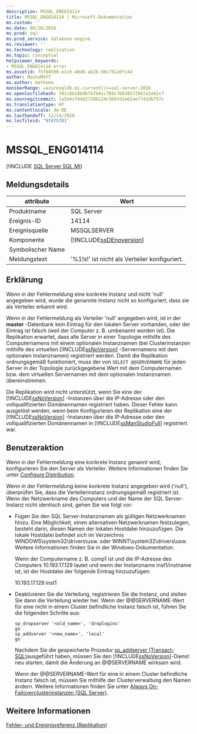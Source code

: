 ```yaml
---
description: MSSQL_ENG014114
title: MSSQL_ENG014114 | Microsoft-Dokumentation
ms.custom: ''
ms.date: 08/26/2016
ms.prod: sql
ms.prod_service: database-engine
ms.reviewer: ''
ms.technology: replication
ms.topic: conceptual
helpviewer_keywords:
- MSSQL_ENG014114 error
ms.assetid: f5f04590-e1c6-40d8-ab2b-98c791a0fc44
author: MashaMSFT
ms.author: mathoma
monikerRange: =azuresqldb-mi-current||>=sql-server-2016
ms.openlocfilehash: 701c8b18b4b747b4cc769c76838572947a1e62c7
ms.sourcegitcommit: 1a544cf4dd2720b124c3697d1e62ae7741db757c
ms.translationtype: HT
ms.contentlocale: de-DE
ms.lasthandoff: 12/14/2020
ms.locfileid: "97475781"
---
```

# <a name="mssql_eng014114"></a>MSSQL_ENG014114
[!INCLUDE [SQL Server SQL MI](../../includes/applies-to-version/sql-asdbmi.md)]
    
## <a name="message-details"></a>Meldungsdetails  
  
|attribute|Wert|  
|-|-|  
|Produktname|SQL Server|  
|Ereignis-ID|14114|  
|Ereignisquelle|MSSQLSERVER|  
|Komponente|[!INCLUDE[ssDEnoversion](../../includes/ssdenoversion-md.md)]|  
|Symbolischer Name||  
|Meldungstext|'%1!s!' ist nicht als Verteiler konfiguriert.|  
  
## <a name="explanation"></a>Erklärung  
 Wenn in der Fehlermeldung eine konkrete Instanz und nicht 'null' angegeben wird, wurde die genannte Instanz nicht so konfiguriert, dass sie als Verteiler erkannt wird.  
  
 Wenn in der Fehlermeldung als Verteiler 'null' angegeben wird, ist in der **master** -Datenbank kein Eintrag für den lokalen Server vorhanden, oder der Eintrag ist falsch (weil der Computer z. B. umbenannt worden ist). Die Replikation erwartet, dass alle Server in einer Topologie mithilfe des Computernamens mit einem optionalen Instanznamen (bei Clusterinstanzen mithilfe des virtuellen [!INCLUDE[ssNoVersion](../../includes/ssnoversion-md.md)] -Servernamens mit dem optionalen Instanznamen) registriert werden. Damit die Replikation ordnungsgemäß funktioniert, muss der von `SELECT @@SERVERNAME` für jeden Server in der Topologie zurückgegebene Wert mit dem Computernamen bzw. dem virtuellen Servernamen mit dem optionalen Instanznamen übereinstimmen.  
  
 Die Replikation wird nicht unterstützt, wenn Sie eine der [!INCLUDE[ssNoVersion](../../includes/ssnoversion-md.md)] -Instanzen über die IP-Adresse oder den vollqualifizierten Domänennamen registriert haben. Dieser Fehler kann ausgelöst werden, wenn beim Konfigurieren der Replikation eine der [!INCLUDE[ssNoVersion](../../includes/ssnoversion-md.md)] -Instanzen über die IP-Adresse oder den vollqualifizierten Domänennamen in [!INCLUDE[ssManStudioFull](../../includes/ssmanstudiofull-md.md)] registriert war.  
  
## <a name="user-action"></a>Benutzeraktion  
 Wenn in der Fehlermeldung eine konkrete Instanz genannt wird, konfigurieren Sie den Server als Verteiler. Weitere Informationen finden Sie unter [Configure Distribution](../../relational-databases/replication/configure-distribution.md).  
  
 Wenn in der Fehlermeldung keine konkrete Instanz angegeben wird ('null'), überprüfen Sie, dass die Verteilerinstanz ordnungsgemäß registriert ist. Wenn der Netzwerkname des Computers und der Name der SQL Server-Instanz nicht identisch sind, gehen Sie wie folgt vor:  
  
-   Fügen Sie den SQL Server-Instanznamen als gültigen Netzwerknamen hinzu. Eine Möglichkeit, einen alternativen Netzwerknamen festzulegen, besteht darin, diesen Namen der lokalen Hostdatei hinzuzufügen. Die lokale Hostdatei befindet sich im Verzeichnis WINDOWS\system32\drivers\usw. oder WINNT\system32\drivers\usw. Weitere Informationen finden Sie in der Windows-Dokumentation.  
  
     Wenn der Computername z. B. comp1 ist und die IP-Adresse des Computers 10.193.17.129 lautet und wenn der Instanzname inst1/instname ist, ist der Hostdatei der folgende Eintrag hinzuzufügen:  
  
     10.193.17.129 inst1  
  
-   Deaktivieren Sie die Verteilung, registrieren Sie die Instanz, und stellen Sie dann die Verteilung wieder her. Wenn der @@SERVERNAME-Wert für eine nicht in einem Cluster befindliche Instanz falsch ist, führen Sie die folgenden Schritte aus:  
  
    ```  
    sp_dropserver '<old_name>', 'droplogins'  
    go  
    sp_addserver '<new_name>', 'local'  
    go  
    ```  
  
     Nachdem Sie die gespeicherte Prozedur [sp_addserver &#40;Transact-SQL&#41;](../../relational-databases/system-stored-procedures/sp-addserver-transact-sql.md)ausgeführt haben, müssen Sie den [!INCLUDE[ssNoVersion](../../includes/ssnoversion-md.md)]-Dienst neu starten, damit die Änderung an @@SERVERNAME wirksam wird.  
  
     Wenn der @@SERVERNAME-Wert für eine in einem Cluster befindliche Instanz falsch ist, müssen Sie mithilfe der Clusterverwaltung den Namen ändern. Weitere Informationen finden Sie unter [Always On-Failoverclusterinstanzen (SQL Server)](../../sql-server/failover-clusters/windows/always-on-failover-cluster-instances-sql-server.md).  
  
## <a name="see-also"></a>Weitere Informationen  
 [Fehler- und Ereignisreferenz &#40;Replikation&#41;](../../relational-databases/replication/errors-and-events-reference-replication.md)  
  
  
